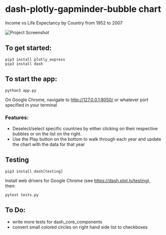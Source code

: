 # dash-plotly-gapminder-bubble chart
Income vs Life Expectancy by Country from 1952 to 2007

![Project Screenshot]('screenshot.png')

## To get started:
```
pip3 install plotly_express
pip3 install dash
```



## To start the app: 
```
python3 app.py 
```

On Google Chrome, navigate to http://127.0.0.1:8050/ or whatever port specified in your terminal

### Features: 
- Deselect/select specific countries by either clicking on their respective bubbles or on the list on the right.
- Use the Play button on the bottom to walk through each year and update the chart with the data for that year 


## Testing
```
pip3 install dash[testing]
```

Install web drivers for Google Chrome (see https://dash.plot.ly/testing), then: 

```
pytest tests.py
```

## To Do: 
- write more tests for dash_core_components
- convert small colored circles on right hand side list to checkboxes
